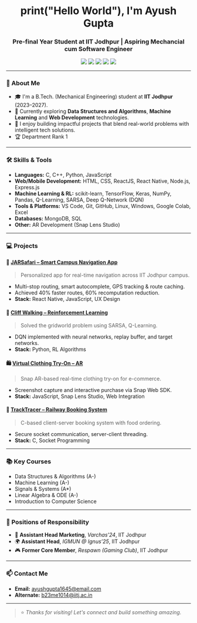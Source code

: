<h1 align="center">print("Hello World"), I'm Ayush Gupta</h1>
<h3 align="center">Pre-final Year Student at IIT Jodhpur | Aspiring Mechancial cum Software Engineer</h3>

<p align="center">
  <a href="https://www.linkedin.com/in/ayush-gupta-93253328/" target="_blank"><img src="https://img.shields.io/badge/LinkedIn-Connect-blue?style=flat&logo=linkedin" /></a>
  <a href="https://github.com/ayushgupta67" target="_blank"><img src="https://img.shields.io/badge/GitHub-ayushgupta67-black?style=flat&logo=github" /></a>
  <a href="mailto:ayushgupta1645@email.com"><img src="https://img.shields.io/badge/Primary Email-ayushgupta1645@email.com-red?style=flat&logo=gmail" /></a>
  <a href="mailto:b23me1014@iitj.ac.in"><img src="https://img.shields.io/badge/Secondary Email-b23me1014@iitj.ac.in-red?style=flat&logo=gmail" /></a>
  <a href="https://leetcode.com/u/ayushgupta1645/" target="_blank"><img src="https://img.shields.io/badge/LeetCode-ayushgupta1645-orange?style=flat&logo=leetcode" /></a>
</p>

---

### 🚀 About Me
- 🎓 I'm a B.Tech. (Mechanical Engineering) student at **IIT Jodhpur** (2023–2027).
- 🔭 Currently exploring **Data Structures and Algorithms**, **Machine Learning** and **Web Development** technologies.
- 🧠 I enjoy building impactful projects that blend real-world problems with intelligent tech solutions.
- 🏆 Department Rank 1

---

### 🛠️ Skills & Tools

- **Languages:** C, C++, Python, JavaScript  
- **Web/Mobile Development:** HTML, CSS, ReactJS, React Native, Node.js, Express.js  
- **Machine Learning & RL:** scikit-learn, TensorFlow, Keras, NumPy, Pandas, Q-Learning, SARSA, Deep Q-Network (DQN)  
- **Tools & Platforms:** VS Code, Git, GitHub, Linux, Windows, Google Colab, Excel  
- **Databases:** MongoDB, SQL  
- **Other:** AR Development (Snap Lens Studio)


---

### 💻 Projects

#### 🧭 [JARSafari – Smart Campus Navigation App](https://github.com/ayushgupta67/JARSafari)
> Personalized app for real-time navigation across IIT Jodhpur campus.
- Multi-stop routing, smart autocomplete, GPS tracking & route caching.
- Achieved 40% faster routes, 60% recomputation reduction.
- **Stack:** React Native, JavaScript, UX Design

#### 🧠 [Cliff Walking – Reinforcement Learning](https://github.com/ayushgupta67/Cliffwalking)
> Solved the gridworld problem using SARSA, Q-Learning.
- DQN implemented with neural networks, replay buffer, and target networks.
- **Stack:** Python, RL Algorithms

#### 🛍️ [Virtual Clothing Try-On – AR](https://github.com/ayushgupta67/ArProject)
> Snap AR-based real-time clothing try-on for e-commerce.
- Screenshot capture and interactive purchase via Snap Web SDK.
- **Stack:** JavaScript, Snap Lens Studio, Web Integration

#### 🚉 [TrackTracer – Railway Booking System](https://github.com/ayushgupta67/tracktracer)
> C-based client-server booking system with food ordering.
- Secure socket communication, server-client threading.
- **Stack:** C, Socket Programming

---

### 📚 Key Courses
- Data Structures & Algorithms (A-)
- Machine Learning (A-)
- Signals & Systems (A*)
- Linear Algebra & ODE (A-)
- Introduction to Computer Science

---

### 🎯 Positions of Responsibility
- 🏅 **Assistant Head Marketing**, *Varchas’24*, IIT Jodhpur  
- 🌍 **Assistant Head**, *IGMUN @ Ignus’25*, IIT Jodhpur  
- 🎮 **Former Core Member**, *Respawn (Gaming Club)*, IIT Jodhpur
---

### 📫 Contact Me
- **Email:** [ayushgupta1645@email.com](mailto:ayushgupta1645@email.com)
- **Alternate:** [b23me1014@iitj.ac.in](mailto:b23me1014@iitj.ac.in)

---


> ⭐ *Thanks for visiting! Let's connect and build something amazing.*  
